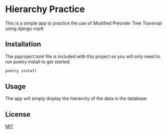# Hierarchy Practice
This is a simple app to practice the use of Modified Preorder Tree Traversal using django-mptt

## Installation
The pyproject.toml file is included with this project so you will only need to run poetry install to get started.

```bash
poetry install
```

## Usage
The app will simply display the hierarchy of the data in the database

## License 
[MIT](https://choosealicense.com/licenses/mit/)